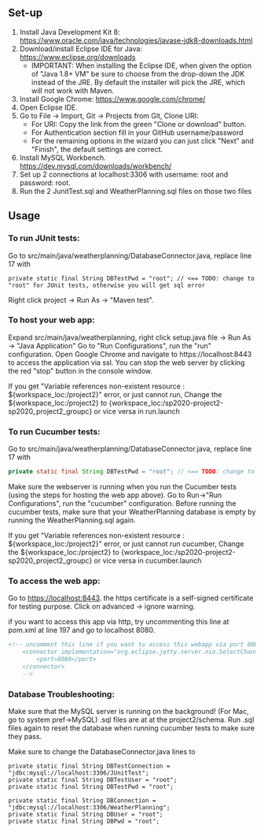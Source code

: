 ## Set-up
1. Install Java Development Kit 8: <https://www.oracle.com/java/technologies/javase-jdk8-downloads.html>
2. Download/install Eclipse IDE for Java: <https://www.eclipse.org/downloads>
	* IMPORTANT: When installing the Eclipse IDE, when given the option of "Java 1.8+ VM" be sure to choose from the drop-down the JDK instead of the JRE. By default the installer will pick the JRE, which will not work with Maven.
3. Install Google Chrome: <https://www.google.com/chrome/>
4. Open Eclipse IDE. 
5. Go to File -> Import, Git -> Projects from Git, Clone URI:
	* For URI: Copy the link from the green "Clone or download" button.
	* For Authentication section fill in your GitHub username/password
	* For the remaining options in the wizard you can just click "Next" and "Finish", the default settings are correct.
6. Install MySQL Workbench. <https://dev.mysql.com/downloads/workbench/> 
7. Set up 2 connections at localhost:3306 with username: root and password: root.
8. Run the 2 JunitTest.sql and WeatherPlanning.sql files on those two files


## Usage
### To run JUnit tests:
Go to src/main/java/weatherplanning/DatabaseConnector.java, replace line 17 with

```
private static final String DBTestPwd = "root"; // <== TODO: change to "root" for JUnit tests, otherwise you will get sql error
```
Right click project -> Run As -> "Maven test".

### To host your web app: 
Expand src/main/java/weatherplanning, right click setup.java file -> Run As -> "Java Application"
Go to "Run Configurations", run the "run" configuration.
Open Google Chrome and navigate to https://localhost:8443 to access the application via ssl.
You can stop the web server by clicking the red "stop" button in the console window.

If you get "Variable references non-existent resource : ${workspace_loc:/project2}" error, or just cannot run,
Change the ${workspace_loc:/project2} to {workspace_loc:/sp2020-project2-sp2020_project2_groupc} or vice versa in run.launch


### To run Cucumber tests:
Go to src/main/java/weatherplanning/DatabaseConnector.java, replace line 17 with
```java
private static final String DBTestPwd = "root"; // <== TODO: change to "root" for JUnit tests,
```
Make sure the webserver is running when you run the Cucumber tests (using the steps for hosting the web app above).
Go to Run->"Run Configurations", run the "cucumber" configuration.
Before running the cucumber tests, make sure that your WeatherPlanning database is empty by running the WeatherPlanning.sql again.

If you get "Variable references non-existent resource : ${workspace_loc:/project2}" error, or just cannot run cucumber,
Change the ${workspace_loc:/project2} to {workspace_loc:/sp2020-project2-sp2020_project2_groupc} or vice versa in cucumber.launch


### To access the web app:
Go to <https://localhost:8443>.
the https certificate is a self-signed certificate for testing purpose.
Click on advanced -> ignore warning.

if you want to access this app via http, try uncommenting this line at pom.xml at line 197 and go to localhost 8080.

```xml
<!-- uncomment this line if you want to access this webapp via port 8080 (no ssl)
    <connector implementation="org.eclipse.jetty.server.nio.SelectChannelConnector">
        <port>8080</port>
    </connector>
    -->
```

### Database Troubleshooting:
Make sure that the MySQL server is running on the background! (For Mac, go to system pref->MySQL)
.sql files are at at the project2/schema. Run .sql files again to reset the database when running cucumber tests to make sure they pass.

Make sure to change the DatabaseConnector.java lines to

	private static final String DBTestConnection = "jdbc:mysql://localhost:3306/JUnitTest";
	private static final String DBTestUser = "root";
	private static final String DBTestPwd = "root"; 
	
	private static final String DBConnection = "jdbc:mysql://localhost:3306/WeatherPlanning";
	private static final String DBUser = "root";
	private static final String DBPwd = "root"; 
